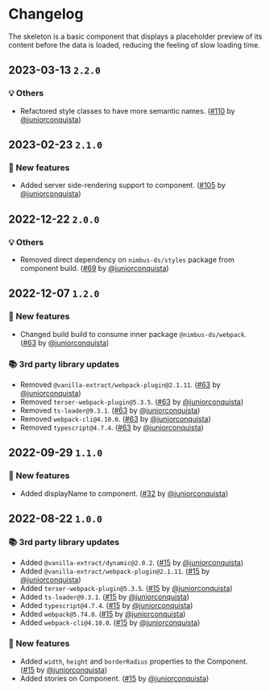 # Changelog

The skeleton is a basic component that displays a placeholder preview of its content before the data is loaded, reducing the feeling of slow loading time.

## 2023-03-13 `2.2.0`

### 💡 Others

- Refactored style classes to have more semantic names. ([#110](https://github.com/TiendaNube/nimbus-design-system/pull/110) by [@juniorconquista](https://github.com/juniorconquista))

## 2023-02-23 `2.1.0`

### 🎉 New features

- Added server side-rendering support to component. ([#105](https://github.com/TiendaNube/nimbus-design-system/pull/105) by [@juniorconquista](https://github.com/juniorconquista))

## 2022-12-22 `2.0.0`

### 💡 Others

- Removed direct dependency on `nimbus-ds/styles` package from component build. ([#69](https://github.com/TiendaNube/nimbus-design-system/pull/69) by [@juniorconquista](https://github.com/juniorconquista))

## 2022-12-07 `1.2.0`

### 🎉 New features

- Changed build build to consume inner package `@nimbus-ds/webpack`. ([#63](https://github.com/TiendaNube/nimbus-design-system/pull/63) by [@juniorconquista](https://github.com/juniorconquista))

### 📚 3rd party library updates

- Removed `@vanilla-extract/webpack-plugin@2.1.11`. ([#63](https://github.com/TiendaNube/nimbus-design-system/pull/63) by [@juniorconquista](https://github.com/juniorconquista))
- Removed `terser-webpack-plugin@5.3.5`. ([#63](https://github.com/TiendaNube/nimbus-design-system/pull/63) by [@juniorconquista](https://github.com/juniorconquista))
- Removed `ts-loader@9.3.1`. ([#63](https://github.com/TiendaNube/nimbus-design-system/pull/63) by [@juniorconquista](https://github.com/juniorconquista))
- Removed `webpack-cli@4.10.0`. ([#63](https://github.com/TiendaNube/nimbus-design-system/pull/63) by [@juniorconquista](https://github.com/juniorconquista))
- Removed `typescript@4.7.4`. ([#63](https://github.com/TiendaNube/nimbus-design-system/pull/63) by [@juniorconquista](https://github.com/juniorconquista))

## 2022-09-29 `1.1.0`

### 🎉 New features

- Added displayName to component. ([#32](https://github.com/TiendaNube/nimbus-design-system/pull/32) by [@juniorconquista](https://github.com/juniorconquista))

## 2022-08-22 `1.0.0`

### 📚 3rd party library updates

- Added `@vanilla-extract/dynamic@2.0.2`. ([#15](https://github.com/TiendaNube/nimbus-design-system/pull/15) by [@juniorconquista](https://github.com/juniorconquista))
- Added `@vanilla-extract/webpack-plugin@2.1.11`. ([#15](https://github.com/TiendaNube/nimbus-design-system/pull/15) by [@juniorconquista](https://github.com/juniorconquista))
- Added `terser-webpack-plugin@5.3.5`. ([#15](https://github.com/TiendaNube/nimbus-design-system/pull/15) by [@juniorconquista](https://github.com/juniorconquista))
- Added `ts-loader@9.3.1`. ([#15](https://github.com/TiendaNube/nimbus-design-system/pull/15) by [@juniorconquista](https://github.com/juniorconquista))
- Added `typescript@4.7.4`. ([#15](https://github.com/TiendaNube/nimbus-design-system/pull/15) by [@juniorconquista](https://github.com/juniorconquista))
- Added `webpack@5.74.0`. ([#15](https://github.com/TiendaNube/nimbus-design-system/pull/15) by [@juniorconquista](https://github.com/juniorconquista))
- Added `webpack-cli@4.10.0`. ([#15](https://github.com/TiendaNube/nimbus-design-system/pull/15) by [@juniorconquista](https://github.com/juniorconquista))

### 🎉 New features

- Added `width`, `height` and `borderRadius` properties to the Component. ([#15](https://github.com/TiendaNube/nimbus-design-system/pull/15) by [@juniorconquista](https://github.com/juniorconquista))
- Added stories on Component. ([#15](https://github.com/TiendaNube/nimbus-design-system/pull/15) by [@juniorconquista](https://github.com/juniorconquista))
